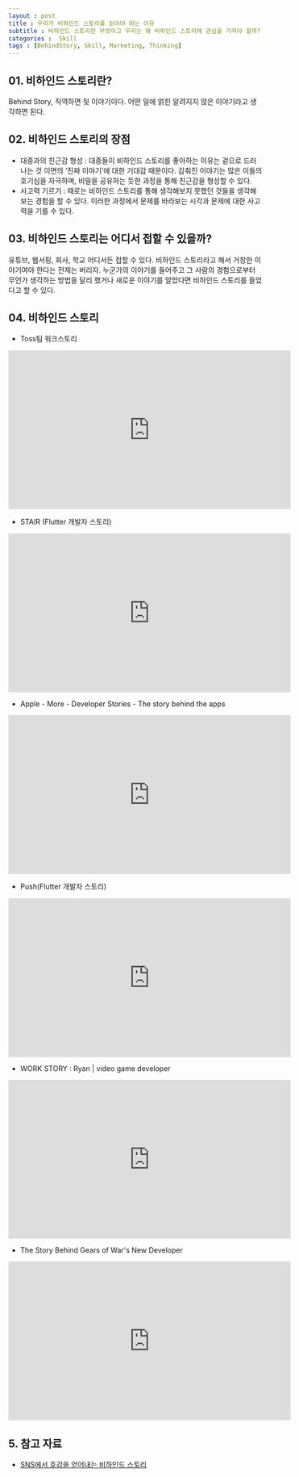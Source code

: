 ```yaml
---
layout : post
title : 우리가 비하인드 스토리를 읽어야 하는 이유
subtitle : 비하인드 스토리란 무엇이고 우리는 왜 비하인드 스토리에 관심을 가져야 할까?
categories :  Skill
tags : [BehindStory, Skill, Marketing, Thinking]
---
```


## 01. 비하인드 스토리란?
Behind Story, 직역하면 뒷 이야기이다. 어떤 일에 얽힌 알려지지 않은 이야기라고 생각하면 된다.   

## 02. 비하인드 스토리의 장점
- 대중과의 친근감 형성 : 대중들이 비하인드 스토리를 좋아하는 이유는 겉으로 드러나는 것 이면의 ‘진짜 이야기’에 대한 기대감 때문이다. 감춰진 이야기는 많은 이들의 호기심을 자극하며, 비밀을 공유하는 듯한 과정을 통해 친근감을 형성할 수 있다.
- 사고력 기르기 : 때로는 비하인드 스토리를 통해 생각해보지 못했던 것들을 생각해보는 경험을 할 수 있다. 이러한 과정에서 문제를 바라보는 시각과 문제에 대한 사고력을 기를 수 있다.

## 03. 비하인드 스토리는 어디서 접할 수 있을까?
유튜브, 웹서핑, 회사, 학교 어디서든 접할 수 있다. 비하인드 스토리라고 해서 거창한 이야기여야 한다는 전제는 버리자. 누군가의 이야기를 들어주고 그 사람의 경험으로부터 무언가 생각하는 방법을 달리 했거나 새로운 이야기를 알았다면 비하인드 스토리를 들었다고 할 수 있다.

## 04. 비하인드 스토리

- Toss팀 워크스토리
<iframe width="560" height="315" src="https://www.youtube.com/embed/B26O0mjIsUE" title="YouTube video player" frameborder="0" allow="accelerometer; autoplay; clipboard-write; encrypted-media; gyroscope; picture-in-picture" allowfullscreen></iframe>

- STAIR (Flutter 개발자 스토리)
<iframe width="560" height="315" src="https://www.youtube.com/embed/2S-KkvFuLWs" title="YouTube video player" frameborder="0" allow="accelerometer; autoplay; clipboard-write; encrypted-media; gyroscope; picture-in-picture" allowfullscreen></iframe>

- Apple - More - Developer Stories - The story behind the apps
<iframe width="560" height="315" src="https://www.youtube.com/embed/cGqtGGcnbtw" title="YouTube video player" frameborder="0" allow="accelerometer; autoplay; clipboard-write; encrypted-media; gyroscope; picture-in-picture" allowfullscreen></iframe>

- Push(Flutter 개발자 스토리)
<iframe width="560" height="315" src="https://www.youtube.com/embed/0LqTlDXtzg4" title="YouTube video player" frameborder="0" allow="accelerometer; autoplay; clipboard-write; encrypted-media; gyroscope; picture-in-picture" allowfullscreen></iframe>

- WORK STORY : Ryan | video game developer
<iframe width="560" height="315" src="https://www.youtube.com/embed/nm_l_dsgIiQ" title="YouTube video player" frameborder="0" allow="accelerometer; autoplay; clipboard-write; encrypted-media; gyroscope; picture-in-picture" allowfullscreen></iframe>

- The Story Behind Gears of War's New Developer
<iframe width="560" height="315" src="https://www.youtube.com/embed/YDsulcUr2bA" title="YouTube video player" frameborder="0" allow="accelerometer; autoplay; clipboard-write; encrypted-media; gyroscope; picture-in-picture" allowfullscreen></iframe>

## 5. 참고 자료
- [SNS에서 호감을 얻어내는 비하인드 스토리](https://blog.adobe.com/ko/publish/2017/10/17/social-tips-on-stories-behind-the-scences)
